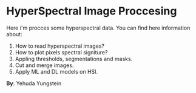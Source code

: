 # **HyperSpectral Image Proccesing**

Here i'm procces some hyperspectral data. You can find here information about:

1. How to read hyperspectral images?
2. How to plot pixels spectral signiture?
3. Appling thresholds, segmentations and masks.
4. Cut and merge images.
5. Apply ML and DL models on HSI.


**By**: Yehuda Yungstein

